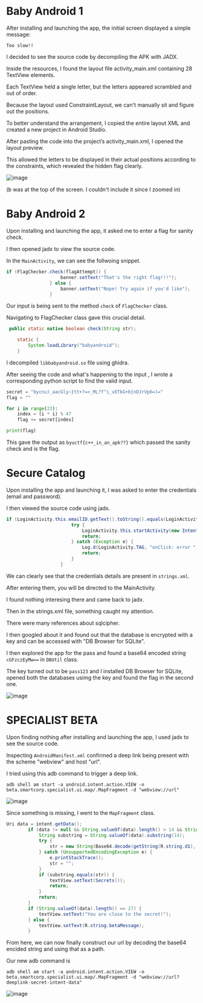 # Baby Android 1 

After installing and launching the app, the initial screen displayed a simple message:

`Too slow!!`

I decided to see the source code by decompiling the APK with JADX.

Inside the resources, I found the layout file activity_main.xml containing 28 TextView elements. 

Each TextView held a single letter, but the letters appeared scrambled and out of order. 

Because the layout used ConstraintLayout, we can't manually sit and figure out the positions.

To better understand the arrangement, I copied the entire layout XML and created a new project in Android Studio. 

After pasting the code into the project’s activity_main.xml, I opened the layout preview.

This allowed the letters to be displayed in their actual positions according to the constraints, which revealed the hidden flag clearly.

![image](https://github.com/user-attachments/assets/bdc65b3f-f70f-474f-b538-35d9b3c32e42)

(b was at the top of the screen. I couldn't include it since I zoomed in)

# Baby Android 2

Upon installing and launching the app, it asked me to enter a flag for sanity check.

I then opened jadx to view the source code.

In the `MainActivity`, we can see the follwoing snippet.

```java
if (FlagChecker.check(flagAttempt)) {
                    banner.setText("That's the right flag!!!");
                } else {
                    banner.setText("Nope! Try again if you'd like");
                }
```

Our input is being sent to the method `check` of `FlagChecker` class.

Navigating to FlagChecker class gave this crucial detail.

```java
 public static native boolean check(String str);

    static {
        System.loadLibrary("babyandroid");
    }
```
I decompiled `libbabyandroid.so` file using ghidra.

After seeing the code and what's happening to the input , I wrote a corresponding python script to find the valid input.

```python
secret = "bycnu)_aacGly~}tt+?=<_ML?f^i_vETkG+b{nDJrVp6=)="
flag = ""

for i in range(23):  
    index = (i * i) % 47
    flag += secret[index]

print(flag)
```

This gave the output as `byuctf{c++_in_an_apk??}` which passed the sanity check and is the flag.

# Secure Catalog

Upon installing the app and launching it, I was asked to enter the credentials (email and password).

I then viewed the source code using jadx.

```java
if (LoginActivity.this.emailID.getText().toString().equals(LoginActivity.this.getString(R.string.emailID)) && LoginActivity.this.password.getText().toString().equals(LoginActivity.this.getString(R.string.password))) {
                        try {
                            LoginActivity.this.startActivity(new Intent(LoginActivity.this, (Class<?>) MainActivity.class));
                            return;
                        } catch (Exception e) {
                            Log.d(LoginActivity.TAG, "onClick: error " + e);
                            return;
                        }
                    }
```

We can clearly see that the credentials details are present in `strings.xml`.

After entering them, you will be directed to the MainActivity.

I found nothing interesing there and came back to jadx.

Then in the strings.xml file, something caught my attention.

There were many references about sqlcipher.

I then googled about it and found out that the database is encrypted with a key and can be accessed with "DB Browser for SQLite".

I then explored the app for the pass and found a base64 encoded string `cGFzczEyMw==` in `DBUtil` class.

The key turned out to be `pass123` and I installed DB Browser for SQLite, opened both the databases usimg the key and found the flag in the second one.

![image](https://github.com/user-attachments/assets/93212f1e-23cb-45f4-8b10-a9db571d4cbf)

# SPECIALIST BETA

Upon finding nothing after installing and launching the app, I used jadx to see the source code.

Inspecting `AndroidManifest.xml` confirmed a deep link being present with the scheme "webview" and host "url".

I tried using this adb command to trigger a deep link.

`adb shell am start -a android.intent.action.VIEW -n beta.smartcorp.specialist.ui.map/.MapFragment -d "webview://url" `

![image](https://github.com/user-attachments/assets/7fcc1041-9c1b-408f-ab2f-23b83d5dc981)

Since something is missing, I went to the `MapFragment` class.

```java
Uri data = intent.getData();
        if (data != null && String.valueOf(data).length() > 14 && String.valueOf(data).length() != 27) {
            String substring = String.valueOf(data).substring(14);
            try {
                str = new String(Base64.decode(getString(R.string.d1), 0), "UTF-8");
            } catch (UnsupportedEncodingException e) {
                e.printStackTrace();
                str = "";
            }
            if (substring.equals(str)) {
                textView.setText(Secrets());
                return;
            }
            return;
        }
        if (String.valueOf(data).length() == 27) {
            textView.setText("You are close to the secret!");
        } else {
            textView.setText(R.string.betaMessage);
        }
```

From here, we can now finally construct our url by decoding the base64 encided string and using that as a path.

Our new adb command is 

`adb shell am start -a android.intent.action.VIEW -n beta.smartcorp.specialist.ui.map/.MapFragment -d "webview://url?deeplink-secret-intent-data"` 

![image](https://github.com/user-attachments/assets/8fa5a2d5-e6a6-4ead-845e-e2321c2abe65)
